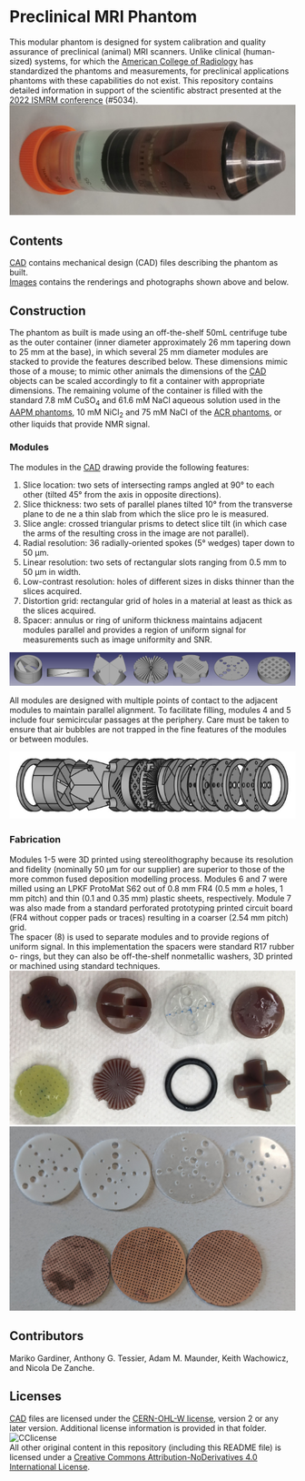 # Preclinical MRI Phantom
This modular phantom is designed for system calibration and quality assurance of preclinical (animal) MRI scanners. Unlike clinical (human-sized) systems, for which the [American College of Radiology](https://www.acr.org/) has standardized the phantoms and measurements, for preclinical applications phantoms with these capabilities do not exist.
This repository contains detailed information in support of the scientific abstract presented at the [2022 ISMRM conference](https://www.ismrm.org/22m/) (#5034).
![assembled phantom](https://github.com/dezanche/preclinical_MRI_phantom/blob/main/Images/Photos/phantom_cropped.jpg)

## Contents
[CAD](https://github.com/dezanche/preclinical_MRI_phantom/tree/main/CAD) contains mechanical design (CAD) files describing the phantom as built.\
[Images](https://github.com/dezanche/preclinical_MRI_phantom/tree/main/Images) contains the renderings and photographs shown above and below.

## Construction
The phantom as built is made using an off-the-shelf 50mL centrifuge tube as the outer container (inner diameter approximately 26 mm tapering down to 25 mm at the base), in which several 25 mm diameter modules are stacked to provide the features described below. These dimensions mimic those of a mouse; to mimic other animals the dimensions of the [CAD](./tree/main/CAD) objects can be scaled accordingly to fit a container with appropriate dimensions.
The remaining volume of the container is filled with the standard 7.8 mM CuSO<sub>4</sub> and 61.6 mM NaCl aqueous solution used in the [AAPM phantoms](https://www.aapm.org/pubs/reports/rpt_100.pdf), 10 mM NiCl<sub>2</sub> and 75 mM NaCl of the [ACR phantoms](https://www.acraccreditation.org/-/media/ACRAccreditation/Documents/MRI/ACR-Large--Med-Phantom-GuidanceFinal.pdf), or other liquids that provide NMR signal.

### Modules
The modules in the [CAD](https://github.com/dezanche/preclinical_MRI_phantom/tree/main/CAD) drawing provide the following features:
1. Slice location: two sets of intersecting ramps angled at 90° to each other (tilted 45° from the axis in opposite directions).
2. Slice thickness: two sets of parallel planes tilted 10° from the transverse plane to de ne a thin slab from which the slice pro le is measured.
3. Slice angle: crossed triangular prisms to detect slice tilt (in which case the arms of the resulting cross in the image are not parallel).
4. Radial resolution: 36 radially-oriented spokes (5° wedges) taper down to 50 μm.
5. Linear resolution: two sets of rectangular slots ranging from 0.5 mm to 50 μm in width.
6. Low-contrast resolution: holes of different sizes in disks thinner than the slices acquired.
7. Distortion grid: rectangular grid of holes in a material at least as thick as the slices acquired.
8. Spacer: annulus or ring of uniform thickness maintains adjacent modules parallel and provides a region of uniform signal for measurements such as
image uniformity and SNR.

<!-- end of the list -->

![modules](https://github.com/dezanche/preclinical_MRI_phantom/blob/main/Images/Renderings/Modules.png)

All modules are designed with multiple points of contact to the adjacent modules to maintain parallel alignment. To facilitate filling, modules 4 and 5
include four semicircular passages at the periphery. Care must be taken to ensure that air bubbles are not trapped in the fine features of the modules or
between modules.

![modules](https://github.com/dezanche/preclinical_MRI_phantom/blob/main/Images/Renderings/mouse_phantom_exploded_view.png)

### Fabrication
Modules 1-5 were 3D printed using stereolithography because its resolution and fidelity (nominally 50 μm for our supplier) are superior to those of the
more common fused deposition modelling process. Modules 6 and 7 were milled using an LPKF ProtoMat S62 out of 0.8 mm FR4 (0.5 mm ⌀ holes, 1 mm
pitch) and thin (0.1 and 0.35 mm) plastic sheets, respectively. Module 7 was also made from a standard perforated prototyping printed circuit
board (FR4 without copper pads or traces) resulting in a coarser (2.54 mm pitch) grid.\
The spacer (8) is used to separate modules and to provide regions of uniform signal. In this implementation the spacers were standard R17 rubber o-
rings, but they can also be off-the-shelf nonmetallic washers, 3D printed or machined using standard techniques.
![modules](https://github.com/dezanche/preclinical_MRI_phantom/blob/main/Images/Photos/various_inserts.jpg)
![modules](https://github.com/dezanche/preclinical_MRI_phantom/blob/main/Images/Photos/resolution_inserts.jpg)

## Contributors
Mariko Gardiner, Anthony G. Tessier, Adam M. Maunder, Keith Wachowicz, and Nicola De Zanche.

## Licenses
[CAD](https://github.com/dezanche/preclinical_MRI_phantom/tree/main/CAD) files are licensed under the [CERN-OHL-W license](https://ohwr.org/cern_ohl_w_v2.pdf), version 2 or any later version. Additional license information is provided in that folder.\
![CClicense](https://i.creativecommons.org/l/by-nd/4.0/88x31.png)\
All other original content in this repository (including this README file) is licensed under a [Creative Commons Attribution-NoDerivatives 4.0 International License](https://creativecommons.org/licenses/by-nd/4.0/).
